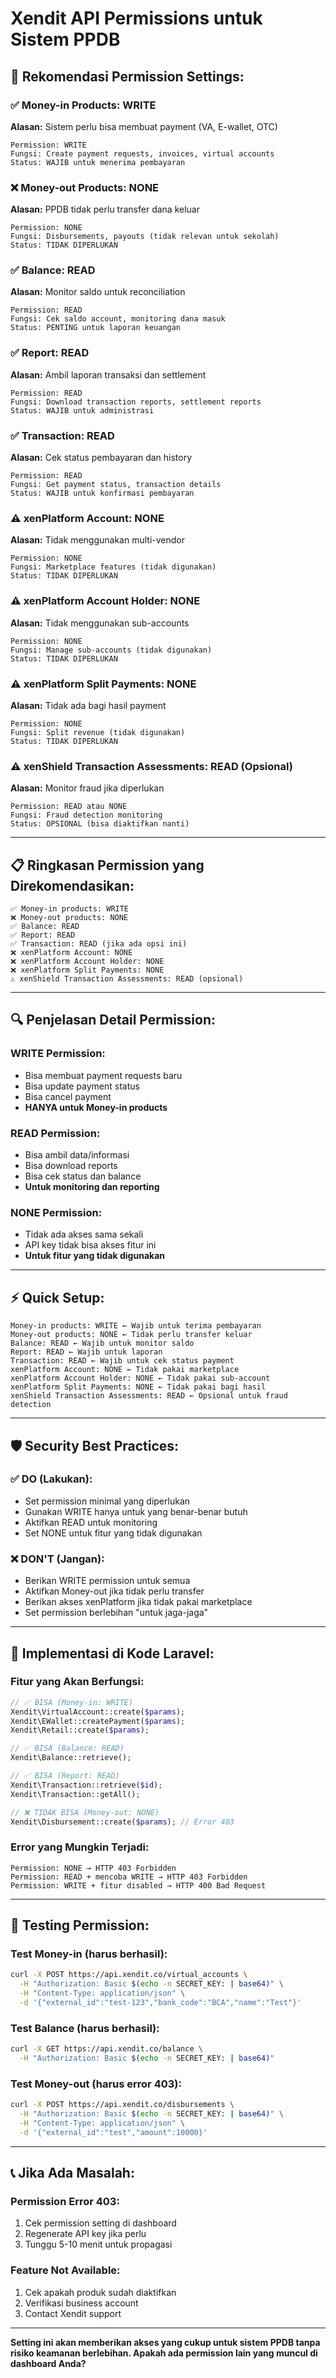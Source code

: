 # Xendit API Permissions untuk Sistem PPDB

## 🔐 **Rekomendasi Permission Settings:**

### ✅ **Money-in Products: WRITE**
**Alasan:** Sistem perlu bisa membuat payment (VA, E-wallet, OTC)
```
Permission: WRITE
Fungsi: Create payment requests, invoices, virtual accounts
Status: WAJIB untuk menerima pembayaran
```

### ❌ **Money-out Products: NONE**
**Alasan:** PPDB tidak perlu transfer dana keluar
```
Permission: NONE
Fungsi: Disbursements, payouts (tidak relevan untuk sekolah)
Status: TIDAK DIPERLUKAN
```

### ✅ **Balance: READ**
**Alasan:** Monitor saldo untuk reconciliation
```
Permission: READ
Fungsi: Cek saldo account, monitoring dana masuk
Status: PENTING untuk laporan keuangan
```

### ✅ **Report: READ**
**Alasan:** Ambil laporan transaksi dan settlement
```
Permission: READ
Fungsi: Download transaction reports, settlement reports
Status: WAJIB untuk administrasi
```

### ✅ **Transaction: READ**
**Alasan:** Cek status pembayaran dan history
```
Permission: READ
Fungsi: Get payment status, transaction details
Status: WAJIB untuk konfirmasi pembayaran
```

### ⚠️ **xenPlatform Account: NONE**
**Alasan:** Tidak menggunakan multi-vendor
```
Permission: NONE
Fungsi: Marketplace features (tidak digunakan)
Status: TIDAK DIPERLUKAN
```

### ⚠️ **xenPlatform Account Holder: NONE**
**Alasan:** Tidak menggunakan sub-accounts
```
Permission: NONE
Fungsi: Manage sub-accounts (tidak digunakan)
Status: TIDAK DIPERLUKAN
```

### ⚠️ **xenPlatform Split Payments: NONE**
**Alasan:** Tidak ada bagi hasil payment
```
Permission: NONE
Fungsi: Split revenue (tidak digunakan)
Status: TIDAK DIPERLUKAN
```

### ⚠️ **xenShield Transaction Assessments: READ** (Opsional)
**Alasan:** Monitor fraud jika diperlukan
```
Permission: READ atau NONE
Fungsi: Fraud detection monitoring
Status: OPSIONAL (bisa diaktifkan nanti)
```

---

## 📋 **Ringkasan Permission yang Direkomendasikan:**

```
✅ Money-in products: WRITE
❌ Money-out products: NONE
✅ Balance: READ
✅ Report: READ
✅ Transaction: READ (jika ada opsi ini)
❌ xenPlatform Account: NONE
❌ xenPlatform Account Holder: NONE
❌ xenPlatform Split Payments: NONE
⚠️ xenShield Transaction Assessments: READ (opsional)
```

---

## 🔍 **Penjelasan Detail Permission:**

### **WRITE Permission:**
- Bisa membuat payment requests baru
- Bisa update payment status
- Bisa cancel payment
- **HANYA untuk Money-in products**

### **READ Permission:**
- Bisa ambil data/informasi
- Bisa download reports
- Bisa cek status dan balance
- **Untuk monitoring dan reporting**

### **NONE Permission:**
- Tidak ada akses sama sekali
- API key tidak bisa akses fitur ini
- **Untuk fitur yang tidak digunakan**

---

## ⚡ **Quick Setup:**

```
Money-in products: WRITE ← Wajib untuk terima pembayaran
Money-out products: NONE ← Tidak perlu transfer keluar
Balance: READ ← Wajib untuk monitor saldo
Report: READ ← Wajib untuk laporan
Transaction: READ ← Wajib untuk cek status payment
xenPlatform Account: NONE ← Tidak pakai marketplace
xenPlatform Account Holder: NONE ← Tidak pakai sub-account
xenPlatform Split Payments: NONE ← Tidak pakai bagi hasil
xenShield Transaction Assessments: READ ← Opsional untuk fraud detection
```

---

## 🛡️ **Security Best Practices:**

### ✅ **DO (Lakukan):**
- Set permission minimal yang diperlukan
- Gunakan WRITE hanya untuk yang benar-benar butuh
- Aktifkan READ untuk monitoring
- Set NONE untuk fitur yang tidak digunakan

### ❌ **DON'T (Jangan):**
- Berikan WRITE permission untuk semua
- Aktifkan Money-out jika tidak perlu transfer
- Berikan akses xenPlatform jika tidak pakai marketplace
- Set permission berlebihan "untuk jaga-jaga"

---

## 🔧 **Implementasi di Kode Laravel:**

### Fitur yang Akan Berfungsi:
```php
// ✅ BISA (Money-in: WRITE)
Xendit\VirtualAccount::create($params);
Xendit\EWallet::createPayment($params);
Xendit\Retail::create($params);

// ✅ BISA (Balance: READ)
Xendit\Balance::retrieve();

// ✅ BISA (Report: READ)
Xendit\Transaction::retrieve($id);
Xendit\Transaction::getAll();

// ❌ TIDAK BISA (Money-out: NONE)
Xendit\Disbursement::create($params); // Error 403
```

### Error yang Mungkin Terjadi:
```
Permission: NONE → HTTP 403 Forbidden
Permission: READ + mencoba WRITE → HTTP 403 Forbidden
Permission: WRITE + fitur disabled → HTTP 400 Bad Request
```

---

## 🧪 **Testing Permission:**

### Test Money-in (harus berhasil):
```bash
curl -X POST https://api.xendit.co/virtual_accounts \
  -H "Authorization: Basic $(echo -n SECRET_KEY: | base64)" \
  -H "Content-Type: application/json" \
  -d '{"external_id":"test-123","bank_code":"BCA","name":"Test"}'
```

### Test Balance (harus berhasil):
```bash
curl -X GET https://api.xendit.co/balance \
  -H "Authorization: Basic $(echo -n SECRET_KEY: | base64)"
```

### Test Money-out (harus error 403):
```bash
curl -X POST https://api.xendit.co/disbursements \
  -H "Authorization: Basic $(echo -n SECRET_KEY: | base64)" \
  -H "Content-Type: application/json" \
  -d '{"external_id":"test","amount":10000}'
```

---

## 📞 **Jika Ada Masalah:**

### Permission Error 403:
1. Cek permission setting di dashboard
2. Regenerate API key jika perlu
3. Tunggu 5-10 menit untuk propagasi

### Feature Not Available:
1. Cek apakah produk sudah diaktifkan
2. Verifikasi business account
3. Contact Xendit support

---

**Setting ini akan memberikan akses yang cukup untuk sistem PPDB tanpa risiko keamanan berlebihan. Apakah ada permission lain yang muncul di dashboard Anda?**
